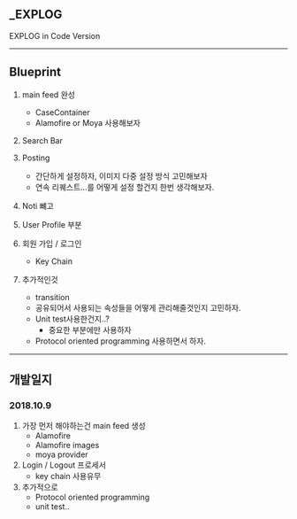 ## _EXPLOG

EXPLOG in Code Version 

---

## Blueprint

1. main feed 완성 
	- CaseContainer 
	- Alamofire or Moya 사용해보자
2. Search Bar 
3. Posting 
	- 간단하게 설정하자, 이미지 다중 설정 방식 고민해보자
	- 연속 리퀘스트...를 어떻게 설정 할건지 한번 생각해보자.
4. Noti 뺴고
5. User Profile 부분
6. 회원 가입 / 로그인 
	- Key Chain

7. 추가적인것 
	- transition
	- 공유되어서 사용되는 속성들을 어떻게 관리해줄것인지 고민하자.
	- Unit test사용한건지..? 
		- 중요한 부분에만 사용하자
	- Protocol oriented programming 사용하면서 하자.

---

## 개발일지 

### 2018.10.9 

1. 가장 먼저 해야하는건 main feed 생성
	- Alamofire 
	- Alamofire images 
	- moya provider
2. Login / Logout 프로세서
	- key chain 사용유무
3. 추가적으로
	- Protocol oriented programming 
	- unit test..
